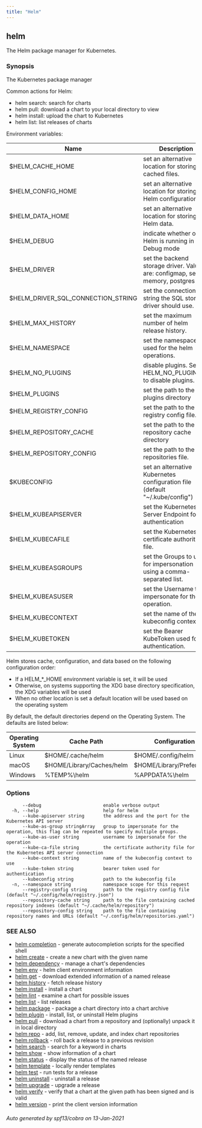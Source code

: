 ```yaml
---
title: "Helm"
---
```


## helm

The Helm package manager for Kubernetes.

### Synopsis

The Kubernetes package manager

Common actions for Helm:

- helm search:    search for charts
- helm pull:      download a chart to your local directory to view
- helm install:   upload the chart to Kubernetes
- helm list:      list releases of charts

Environment variables:

| Name                               | Description                                                                       |
|------------------------------------|-----------------------------------------------------------------------------------|
| $HELM_CACHE_HOME                   | set an alternative location for storing cached files.                             |
| $HELM_CONFIG_HOME                  | set an alternative location for storing Helm configuration.                       |
| $HELM_DATA_HOME                    | set an alternative location for storing Helm data.                                |
| $HELM_DEBUG                        | indicate whether or not Helm is running in Debug mode                             |
| $HELM_DRIVER                       | set the backend storage driver. Values are: configmap, secret, memory, postgres   |
| $HELM_DRIVER_SQL_CONNECTION_STRING | set the connection string the SQL storage driver should use.                      |
| $HELM_MAX_HISTORY                  | set the maximum number of helm release history.                                   |
| $HELM_NAMESPACE                    | set the namespace used for the helm operations.                                   |
| $HELM_NO_PLUGINS                   | disable plugins. Set HELM_NO_PLUGINS=1 to disable plugins.                        |
| $HELM_PLUGINS                      | set the path to the plugins directory                                             |
| $HELM_REGISTRY_CONFIG              | set the path to the registry config file.                                         |
| $HELM_REPOSITORY_CACHE             | set the path to the repository cache directory                                    |
| $HELM_REPOSITORY_CONFIG            | set the path to the repositories file.                                            |
| $KUBECONFIG                        | set an alternative Kubernetes configuration file (default "~/.kube/config")       |
| $HELM_KUBEAPISERVER                | set the Kubernetes API Server Endpoint for authentication                         |
| $HELM_KUBECAFILE                   | set the Kubernetes certificate authority file.                                    |
| $HELM_KUBEASGROUPS                 | set the Groups to use for impersonation using a comma-separated list.             |
| $HELM_KUBEASUSER                   | set the Username to impersonate for the operation.                                |
| $HELM_KUBECONTEXT                  | set the name of the kubeconfig context.                                           |
| $HELM_KUBETOKEN                    | set the Bearer KubeToken used for authentication.                                 |

Helm stores cache, configuration, and data based on the following configuration order:

- If a HELM_*_HOME environment variable is set, it will be used
- Otherwise, on systems supporting the XDG base directory specification, the XDG variables will be used
- When no other location is set a default location will be used based on the operating system

By default, the default directories depend on the Operating System. The defaults are listed below:

| Operating System | Cache Path                | Configuration Path             | Data Path               |
|------------------|---------------------------|--------------------------------|-------------------------|
| Linux            | $HOME/.cache/helm         | $HOME/.config/helm             | $HOME/.local/share/helm |
| macOS            | $HOME/Library/Caches/helm | $HOME/Library/Preferences/helm | $HOME/Library/helm      |
| Windows          | %TEMP%\helm               | %APPDATA%\helm                 | %APPDATA%\helm          |


### Options

```
      --debug                       enable verbose output
  -h, --help                        help for helm
      --kube-apiserver string       the address and the port for the Kubernetes API server
      --kube-as-group stringArray   group to impersonate for the operation, this flag can be repeated to specify multiple groups.
      --kube-as-user string         username to impersonate for the operation
      --kube-ca-file string         the certificate authority file for the Kubernetes API server connection
      --kube-context string         name of the kubeconfig context to use
      --kube-token string           bearer token used for authentication
      --kubeconfig string           path to the kubeconfig file
  -n, --namespace string            namespace scope for this request
      --registry-config string      path to the registry config file (default "~/.config/helm/registry.json")
      --repository-cache string     path to the file containing cached repository indexes (default "~/.cache/helm/repository")
      --repository-config string    path to the file containing repository names and URLs (default "~/.config/helm/repositories.yaml")
```

### SEE ALSO

* [helm completion](helm_completion.md)	 - generate autocompletion scripts for the specified shell
* [helm create](helm_create.md)	 - create a new chart with the given name
* [helm dependency](helm_dependency.md)	 - manage a chart's dependencies
* [helm env](helm_env.md)	 - helm client environment information
* [helm get](helm_get.md)	 - download extended information of a named release
* [helm history](helm_history.md)	 - fetch release history
* [helm install](helm_install.md)	 - install a chart
* [helm lint](helm_lint.md)	 - examine a chart for possible issues
* [helm list](helm_list.md)	 - list releases
* [helm package](helm_package.md)	 - package a chart directory into a chart archive
* [helm plugin](helm_plugin.md)	 - install, list, or uninstall Helm plugins
* [helm pull](helm_pull.md)	 - download a chart from a repository and (optionally) unpack it in local directory
* [helm repo](helm_repo.md)	 - add, list, remove, update, and index chart repositories
* [helm rollback](helm_rollback.md)	 - roll back a release to a previous revision
* [helm search](helm_search.md)	 - search for a keyword in charts
* [helm show](helm_show.md)	 - show information of a chart
* [helm status](helm_status.md)	 - display the status of the named release
* [helm template](helm_template.md)	 - locally render templates
* [helm test](helm_test.md)	 - run tests for a release
* [helm uninstall](helm_uninstall.md)	 - uninstall a release
* [helm upgrade](helm_upgrade.md)	 - upgrade a release
* [helm verify](helm_verify.md)	 - verify that a chart at the given path has been signed and is valid
* [helm version](helm_version.md)	 - print the client version information

###### Auto generated by spf13/cobra on 13-Jan-2021
